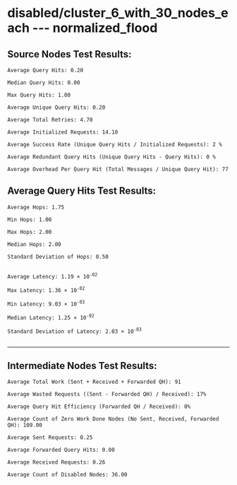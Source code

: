 # disabled/cluster_6_with_30_nodes_each --- normalized_flood
## Source Nodes Test Results:
	Average Query Hits: 0.20

	Median Query Hits: 0.00

	Max Query Hits: 1.00

	Average Unique Query Hits: 0.20

	Average Total Retries: 4.70

	Average Initialized Requests: 14.10

	Average Success Rate (Unique Query Hits / Initialized Requests): 2 %

	Average Redundant Query Hits (Unique Query Hits - Query Hits): 0 %

	Average Overhead Per Query Hit (Total Messages / Unique Query Hit): 77



## Average Query Hits Test Results:
<pre><code>Average Hops: 1.75

Min Hops: 1.00

Max Hops: 2.00

Median Hops: 2.00

Standard Deviation of Hops: 0.50


Average Latency: 1.19 × 10<sup>-02</sup>

Max Latency: 1.36 × 10<sup>-02</sup>

Min Latency: 9.03 × 10<sup>-03</sup>

Median Latency: 1.25 × 10<sup>-02</sup>

Standard Deviation of Latency: 2.03 × 10<sup>-03</sup>

</code></pre>

---------------------------------------------
## Intermediate Nodes Test Results:

	Average Total Work (Sent + Received + Forwarded QH): 91

	Average Wasted Requests ((Sent - Forwarded QH) / Received): 17%

	Average Query Hit Efficiency (Forwarded QH / Received): 0%

	Average Count of Zero Work Done Nodes (No Sent, Received, Forwarded QH): 109.00

	Average Sent Requests: 0.25

	Average Forwarded Query Hits: 0.00

	Average Received Requests: 0.26

	Average Count of Disabled Nodes: 36.00

